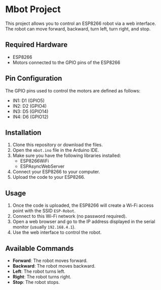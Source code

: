 # Mbot Project

This project allows you to control an ESP8266 robot via a web interface. The robot can move forward, backward, turn left, turn right, and stop.

## Required Hardware

- ESP8266
- Motors connected to the GPIO pins of the ESP8266

## Pin Configuration

The GPIO pins used to control the motors are defined as follows:

- IN1: D1 (GPIO5)
- IN2: D2 (GPIO4)
- IN3: D5 (GPIO14)
- IN4: D6 (GPIO12)

## Installation

1. Clone this repository or download the files.
2. Open the `mbot.ino` file in the Arduino IDE.
3. Make sure you have the following libraries installed:
   - ESP8266WiFi
   - ESPAsyncWebServer
4. Connect your ESP8266 to your computer.
5. Upload the code to your ESP8266.

## Usage

1. Once the code is uploaded, the ESP8266 will create a Wi-Fi access point with the SSID `ESP-Robot`.
2. Connect to this Wi-Fi network (no password required).
3. Open a web browser and go to the IP address displayed in the serial monitor (usually `192.168.4.1`).
4. Use the web interface to control the robot.

## Available Commands

- **Forward**: The robot moves forward.
- **Backward**: The robot moves backward.
- **Left**: The robot turns left.
- **Right**: The robot turns right.
- **Stop**: The robot stops.